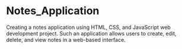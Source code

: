 # Notes_Application
Creating a notes application using HTML, CSS, and JavaScript web development project. Such an application allows users to create, edit, delete, and view notes in a web-based interface.
